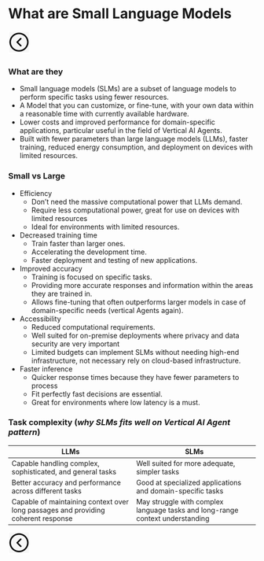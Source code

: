# What are Small Language Models
[<img src="../images/back.png">](../presentation)

### What are they
- Small language models (SLMs) are a subset of language models to perform specific tasks using fewer resources.
- A Model that you can customize, or fine-tune, with your own data within a reasonable time with currently available hardware.
- Lower costs and improved performance for domain-specific applications, particular useful in the field of Vertical AI Agents.
- Built with fewer parameters than large language models (LLMs), faster training, reduced energy consumption, and deployment on devices with limited resources.

### Small vs Large
- Efficiency
  - Don’t need the massive computational power that LLMs demand.
  - Require less computational power, great for use on devices with limited resources
  - Ideal for environments with limited resources.
- Decreased training time
  - Train faster than larger ones.
  - Accelerating the development time.
  - Faster deployment and testing of new applications.
- Improved accuracy
  - Training is focused on specific tasks.
  - Providing more accurate responses and information within the areas they are trained in.
  - Allows fine-tuning that often outperforms larger models in case of domain-specific needs (vertical Agents again).
- Accessibility
  - Reduced computational requirements.
  - Well suited for on-premise deployments where privacy and data security are very important
  - Limited budgets can implement SLMs without needing high-end infrastructure, not necessary rely on cloud-based infrastructure.
- Faster inference 
  - Quicker response times because they have fewer parameters to process
  - Fit perfectly fast decisions are essential.
  - Great for environments where low latency is a must.

### Task complexity (*why SLMs fits well on Vertical AI Agent pattern*)

| LLMs                                                                              | SLMs                                                                          |
|-----------------------------------------------------------------------------------|-------------------------------------------------------------------------------|
| Capable handling complex, sophisticated, and general tasks                        | Well suited for more adequate, simpler tasks                                  |
| Better accuracy and performance across different tasks                            | Good at specialized applications and domain-specific tasks                    |
| Capable of maintaining context over long passages and providing coherent response | May struggle with complex language tasks and long-range context understanding |

[<img src="../images/back.png">](../presentation)

